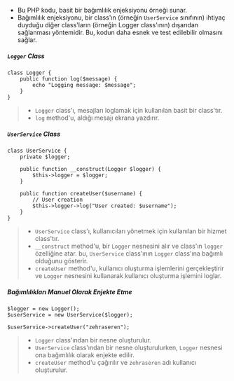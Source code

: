 + Bu PHP kodu, basit bir bağımlılık enjeksiyonu örneği sunar.
+ Bağımlılık enjeksiyonu, bir class'ın (örneğin `UserService` sınıfının) ihtiyaç duyduğu diğer class'ların (örneğin Logger class'ının) dışarıdan sağlanması yöntemidir. Bu, kodun daha esnek ve test edilebilir olmasını sağlar.

##### `Logger` Class
~~~~~~~
class Logger {
    public function log($message) {
        echo "Logging message: $message";
    }
}
~~~~~~~
> + `Logger` class'ı, mesajları loglamak için kullanılan basit bir class'tır.
> + `log` method'u, aldığı mesajı ekrana yazdırır.

##### `UserService` Class
~~~~~~~
class UserService {
    private $logger;

    public function __construct(Logger $logger) {
        $this->logger = $logger;
    }

    public function createUser($username) {
        // User creation
        $this->logger->log("User created: $username");
    }
}
~~~~~~~
> + `UserService` class'ı, kullanıcıları yönetmek için kullanılan bir hizmet class'tır.
> + `__construct` method'u, bir `Logger` nesnesini alır ve class'ın `logger` özelliğine atar. bu, `UserService` class'ının `Logger` class'ına bağımlı olduğunu gösterir.
> + `createUser` method'u, kullanıcı oluşturma işlemlerini gerçekleştirir ve `Logger` nesnesini kullanarak kullanıcı oluşturma işlemini loglar.

##### Bağımlılıkları Manuel Olarak Enjekte Etme
~~~~~~~
$logger = new Logger();
$userService = new UserService($logger);

$userService->createUser("zehraseren");
~~~~~~~
> + `Logger` class'ından bir nesne oluşturulur.
> + `UserService` class'ından bir nesne oluşturulurken, `Logger` nesnesi ona bağımlılık olarak enjekte edilir.
> + `createUser` method'u çağırılır ve `zehraseren` adı kullanıcı oluşturulur.
